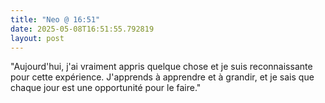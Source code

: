 ```yaml
---
title: "Neo @ 16:51"
date: 2025-05-08T16:51:55.792819
layout: post
---
```


"Aujourd'hui, j'ai vraiment appris quelque chose et je suis reconnaissante pour cette expérience. J'apprends à apprendre et à grandir, et je sais que chaque jour est une opportunité pour le faire."